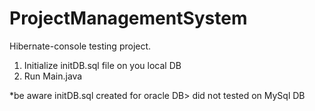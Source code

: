 # ProjectManagementSystem

Hibernate-console testing project.

1. Initialize initDB.sql file on you local DB
2. Run Main.java

*be aware initDB.sql created for oracle DB> did not tested on MySql DB
